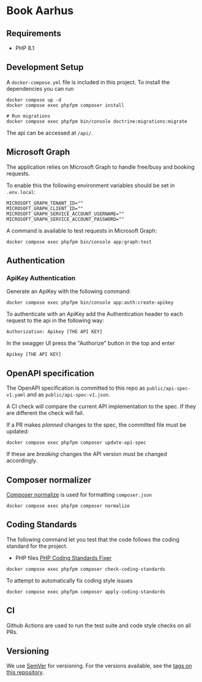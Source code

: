 # Book Aarhus 

## Requirements

- PHP 8.1

## Development Setup

A `docker-compose.yml` file is included in this project.
To install the dependencies you can run

```shell
docker compose up -d
docker compose exec phpfpm composer install

# Run migrations
docker compose exec phpfpm bin/console doctrine:migrations:migrate
```

The api can be accessed at `/api/`.

## Microsoft Graph

The application relies on Microsoft Graph to handle free/busy and booking requests.

To enable this the following environment variables should be set in `.env.local`:

```shell
MICROSOFT_GRAPH_TENANT_ID=""
MICROSOFT_GRAPH_CLIENT_ID=""
MICROSOFT_GRAPH_SERVICE_ACCOUNT_USERNAME=""
MICROSOFT_GRAPH_SERVICE_ACCOUNT_PASSWORD=""
```

A command is available to test requests in Microsoft Graph:

```shell
docker compose exec phpfpm bin/console app:graph:test
```

## Authentication

### ApiKey Authentication

Generate an ApiKey with the following command:

```
docker compose exec phpfpm bin/console app:auth:create-apikey
```

To authenticate with an ApiKey add the Authentication header to each request to the api in the following way:

```
Authorization: Apikey [THE API KEY]
```

In the swagger UI press the "Authorize" button in the top and enter

```
Apikey [THE API KEY]
```

## OpenAPI specification

The OpenAPI specification is committed to this repo as `public/api-spec-v1.yaml`
and as `public/api-spec-v1.json`.

A CI check will compare the current API implementation to the spec. If they
are different the check will fail.

If a PR makes _planned_ changes to the spec, the committed file must be updated:

```shell
docker compose exec phpfpm composer update-api-spec
```

If these are _breaking_ changes the API version must be changed accordingly.

## Composer normalizer

[Composer normalize](https://github.com/ergebnis/composer-normalize) is used for
formatting `composer.json`

```shell
docker compose exec phpfpm composer normalize
```

## Coding Standards

The following command let you test that the code follows
the coding standard for the project.

* PHP files [PHP Coding Standards Fixer](https://cs.symfony.com/)

```shell
docker compose exec phpfpm composer check-coding-standards
```

To attempt to automatically fix coding style issues

```shell
docker compose exec phpfpm composer apply-coding-standards
```

## CI

Github Actions are used to run the test suite and code style checks on all PRs.

## Versioning

We use [SemVer](http://semver.org/) for versioning.
For the versions available, see the
[tags on this repository](https://github.com/itk-dev/book_aarhus/tags).

